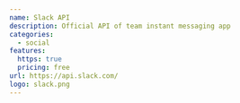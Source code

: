 ```yaml
---
name: Slack API
description: Official API of team instant messaging app
categories:
  - social
features:
  https: true
  pricing: free
url: https://api.slack.com/
logo: slack.png
---
```

